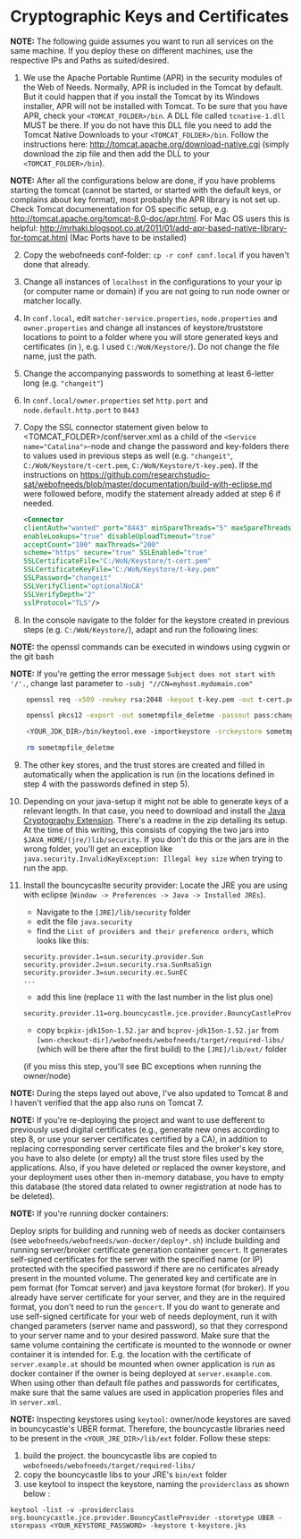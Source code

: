 # Cryptographic Keys and Certificates
**NOTE:** The following guide assumes you want to run all services on the same machine. If you deploy these on different machines, use the respective IPs and Paths as suited/desired.

1. We use the Apache Portable Runtime (APR) in the security modules of the Web of Needs. Normally, APR is included in the Tomcat by default. But it could happen that if you install the Tomcat by its Windows installer, APR will not be installed with Tomcat. To be sure that you have APR, check your `<TOMCAT_FOLDER>/bin`. A DLL file called `tcnative-1.dll` MUST be there. If you do not have this DLL file you need to add the Tomcat Native Downloads to your `<TOMCAT_FOLDER>/bin`. Follow the instructions here: http://tomcat.apache.org/download-native.cgi (simply download the zip file and then add the DLL to your `<TOMCAT_FOLDER>/bin`).

**NOTE:** After all the configurations below are done, if you have problems starting the tomcat (cannot be started, or started with the default keys, or complains about key format), most probably the APR library is not set up. Check Tomcat documenentation for OS specific setup, e.g. http://tomcat.apache.org/tomcat-8.0-doc/apr.html. For Mac OS users this is helpful: http://mrhaki.blogspot.co.at/2011/01/add-apr-based-native-library-for-tomcat.html (Mac Ports have to be installed)

2. Copy the webofneeds conf-folder: `cp -r conf conf.local` if you haven't done that already.

3. Change all instances of `localhost` in the configurations to your your ip (or computer name or domain) if you are not going to run node owner or matcher locally.

4. In `conf.local`, edit `matcher-service.properties`, `node.properties` and `owner.properties` and change all instances of keystore/truststore locations to point to a folder where you will store generated keys and certificates (in ), e.g. I used `C:/WoN/Keystore/`). Do not change the file name, just the path.

5. Change the accompanying passwords to something at least 6-letter long (e.g. `"changeit"`)

6. In `conf.local/owner.properties` set `http.port` and `node.default.http.port` to `8443`

7. Copy the SSL connector statement given below to <TOMCAT_FOLDER>/conf/server.xml as a child of the `<Service name="Catalina">`-node and change the password and key-folders there to values used in previous steps as well (e.g. `"changeit"`, `C:/WoN/Keystore/t-cert.pem`, `C:/WoN/Keystore/t-key.pem`). If the instructions on https://github.com/researchstudio-sat/webofneeds/blob/master/documentation/build-with-eclipse.md were followed before, modify the statement already added at step 6 if needed.

    ```xml
    <Connector
    clientAuth="wanted" port="8443" minSpareThreads="5" maxSpareThreads="75"
    enableLookups="true" disableUploadTimeout="true"
    acceptCount="100" maxThreads="200"
    scheme="https" secure="true" SSLEnabled="true"
    SSLCertificateFile="C:/WoN/Keystore/t-cert.pem"
    SSLCertificateKeyFile="C:/WoN/Keystore/t-key.pem"
    SSLPassword="changeit"
    SSLVerifyClient="optionalNoCA"
    SSLVerifyDepth="2"
    sslProtocol="TLS"/>
    ```
8. In the console navigate to the folder for the keystore created in previous steps (e.g. `C:/WoN/Keystore/`), adapt and run the following lines:

**NOTE:** the openssl commands can be executed in windows using cygwin or the git bash

**NOTE:** If you're getting the error message `Subject does not start with '/'.`, change last parameter to `-subj "//CN=myhost.mydomain.com"`

```sh
    openssl req -x509 -newkey rsa:2048 -keyout t-key.pem -out t-cert.pem  -passout pass:changeit -days 365 -subj "/CN=myhost.mydomain.com"

    openssl pkcs12 -export -out sometmpfile_deletme -passout pass:changeit -inkey t-key.pem -passin pass:changeit -in t-cert.pem

    <YOUR_JDK_DIR>/bin/keytool.exe -importkeystore -srckeystore sometmpfile_deletme -srcstoretype pkcs12 -destkeystore t-keystore.jks -deststoretype JKS -srcstorepass changeit  -deststorepass changeit

    rm sometmpfile_deletme
```

9. The other key stores, and the trust stores are created and filled in automatically when the application is run (in the locations defined in step 4 with the passwords defined in step 5).

10. Depending on your java-setup it might not be able to generate keys of a relevant length. In that case, you need to download and install the [Java Cryptography Extension](http://www.oracle.com/technetwork/java/javase/downloads/jce-7-download-432124.html). There's a readme in the zip detailing its setup. At the time of this writing, this consists of copying the two jars into `$JAVA_HOME/(jre/)lib/security`. If you don't do this or the jars are in the wrong folder, you'll get an exception like `java.security.InvalidKeyException: Illegal key size` when trying to run the app.

11. Install the bouncycaslte security provider: Locate the JRE you are using with eclipse (`Window -> Preferences -> Java -> Installed JREs`). 
	* Navigate to the `[JRE]/lib/security` folder
	* edit the file `java.security`
	* find the `List of providers and their preference orders`, which looks like this:

	```
	security.provider.1=sun.security.provider.Sun
	security.provider.2=sun.security.rsa.SunRsaSign
	security.provider.3=sun.security.ec.SunEC
	...
	```

	* add this line (replace `11` with the last number in the list plus one)
	
	```
	security.provider.11=org.bouncycastle.jce.provider.BouncyCastleProvider
	```

	* copy `bcpkix-jdk15on-1.52.jar` and `bcprov-jdk15on-1.52.jar` from `[won-checkout-dir]/webofneeds/webofneeds/target/required-libs/` (which will be there after the first build) to the `[JRE]/lib/ext/` folder 
    
    (if you miss this step, you'll see BC exceptions when running the owner/node)

**NOTE:** During the steps layed out above, I've also updated to Tomcat 8 and I haven't verified that the app also runs on Tomcat 7.

**NOTE:** If you're re-deploying the project and want to use defferent to previously used digital certificates (e.g., generate new ones according to step 8, or use your server certificates certified by a CA), in addition to replacing corresponding server certificate files and the broker's key store, you have to also delete (or empty) all the trust store files used by the applications. Also, if you have deleted or replaced the owner keystore, and your deployment uses other then in-memory database, you have to empty this database (the stored data related to owner registration at node has to be deleted).

**NOTE:** If you're running docker containers:

Deploy sripts for building and running web of needs as docker containsers (see `webofneeds/webofneeds/won-docker/deploy*.sh`) include building and running server/broker certificate generation container `gencert`. It generates self-signed certificates for the server with the specified name (or IP) protected with the specified password if there are no certificates already present in the mounted volume. The generated key and certificate are in pem format (for Tomcat server) and java keystore format (for broker). If you already have server certificate for your server, and they are in the required format, you don't need to run the `gencert`. If you do want to generate and use self-signed certificate for your web of needs deployment, run it with changed parameters (server name and password), so that they correspond to your server name and to your desired password. Make sure that the same volume containing the certificate is mounted to the wonnode or owner container it is intended for. E.g. the location with the certificate of `server.example.at` should be mounted when owner application is run as docker container if the owner is being deployed at `server.example.com`. When using other than default file pathes and passwords for certificates, make sure that the same values are used in application properies files and in `server.xml`.

**NOTE:** Inspecting keystores using `keytool`:
owner/node keystores are saved in bouncycastle's UBER format. Therefore, the bouncycastle libraries need to be present in the `<YOUR_JRE_DIR>/lib/ext` folder. Follow these steps:

1. build the project. the bouncycastle libs are copied to `webofneeds/webofneeds/target/required-libs/`
2. copy the bouncycastle libs to your JRE's `bin/ext` folder
3. use keytool to inspect the keystore, naming the `providerclass` as shown below :

`keytool -list -v -providerclass org.bouncycastle.jce.provider.BouncyCastleProvider -storetype UBER -storepass <YOUR_KEYSTORE_PASSWORD> -keystore t-keystore.jks`
